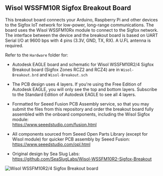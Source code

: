 ## Wisol WSSFM10R Sigfox Breakout Board

This breakout board connects your Arduino, Raspberry Pi and other devices to the Sigfox IoT network for low-power, long-range communications. The board uses the Wisol WSSFM10Rx module to connect to the Sigfox network. The interface between the device and the breakout board is based on UART Serial I/O at 9600 bps with 4 pins (3.3V, GND, TX, RX). A U.FL antenna is required.

Refer to the `Hardware` folder for:

- Autodesk EAGLE board and schematic for Wisol WSSFM10R2/4 Sigfox Breakout board (Sigfox Zones RCZ2 and RCZ4) are in `Wisol-Breakout.brd` and `Wisol-Breakout.sch`

- The PCB design uses 4 layers. If you're using the Free Edition of Autodesk EAGLE, you will only see the top and bottom layers.
  Subscribe to the Standard Edition of Autodesk EAGLE to see all 4 layers.

- Formatted for Seeed Fusion PCB Assembly service, so that you may submit the files from this repository and order the breakout board fully assembled with the onboard components, including the Wisol Sigfox module: <br>
  https://www.seeedstudio.com/fusion.html

- All components sourced from Seeed Open Parts Library (except for Wisol module) for quicker PCB assembly by Seeed Fusion: <br>
  https://www.seeedstudio.com/opl.html

- Original design by Sea Slug Labs: <br>
  https://github.com/SeaSlugLabs/Wisol-WSSFM10R2-Sigfox-Breakout

![Wisol WSSFM10R2/4 Sigfox Breakout board](https://raw.githubusercontent.com/lupyuen/Wisol-WSSFM10R-Sigfox-Breakout/master/Hardware/PCB.png)
